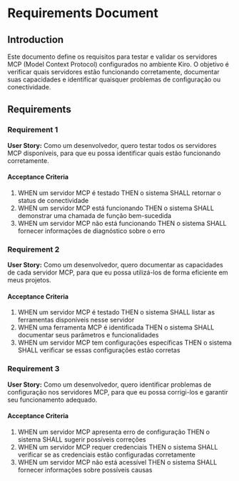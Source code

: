 # Requirements Document

## Introduction

Este documento define os requisitos para testar e validar os servidores MCP (Model Context Protocol) configurados no ambiente Kiro. O objetivo é verificar quais servidores estão funcionando corretamente, documentar suas capacidades e identificar quaisquer problemas de configuração ou conectividade.

## Requirements

### Requirement 1

**User Story:** Como um desenvolvedor, quero testar todos os servidores MCP disponíveis, para que eu possa identificar quais estão funcionando corretamente.

#### Acceptance Criteria

1. WHEN um servidor MCP é testado THEN o sistema SHALL retornar o status de conectividade
2. WHEN um servidor MCP está funcionando THEN o sistema SHALL demonstrar uma chamada de função bem-sucedida
3. WHEN um servidor MCP não está funcionando THEN o sistema SHALL fornecer informações de diagnóstico sobre o erro

### Requirement 2

**User Story:** Como um desenvolvedor, quero documentar as capacidades de cada servidor MCP, para que eu possa utilizá-los de forma eficiente em meus projetos.

#### Acceptance Criteria

1. WHEN um servidor MCP é testado THEN o sistema SHALL listar as ferramentas disponíveis nesse servidor
2. WHEN uma ferramenta MCP é identificada THEN o sistema SHALL documentar seus parâmetros e funcionalidades
3. WHEN um servidor MCP tem configurações específicas THEN o sistema SHALL verificar se essas configurações estão corretas

### Requirement 3

**User Story:** Como um desenvolvedor, quero identificar problemas de configuração nos servidores MCP, para que eu possa corrigi-los e garantir seu funcionamento adequado.

#### Acceptance Criteria

1. WHEN um servidor MCP apresenta erro de configuração THEN o sistema SHALL sugerir possíveis correções
2. WHEN um servidor MCP requer credenciais THEN o sistema SHALL verificar se as credenciais estão configuradas corretamente
3. WHEN um servidor MCP não está acessível THEN o sistema SHALL fornecer informações sobre possíveis causas